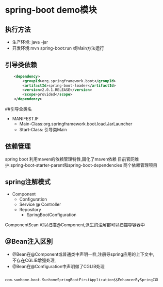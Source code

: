 # spring-boot demo模块

## 执行方法
* 生产环境: java -jar 
* 开发环境:mvn spring-boot:run 或Main方法运行

## 引导类依赖 
```xml
    <dependency>
        <groupId>org.springframework.boot</groupId>
        <artifactId>spring-boot-loader</artifactId>
        <version>2.0.1.RELEASE</version>
        <scope>provided</scope>
    </dependency>
```

##引导全类名
* MANIFEST.IF
    * Main-Class:org.springframework.boot.load.JarLauncher
    * Start-Class: 引导类Main
    
    

## 依赖管理
spring boot 利用maven的依赖管理特性,固化了maven依赖
目前官网维护:spring-boot-starter-parent和spring-boot-dependencies 两个依赖管理项目

## spring注解模式
* Component
    * Configuration
    * Service
    @ Controller
    * Repository
        * SpringBootConfiguration
        
ComponentScan 可以扫描@Component,派生的注解都可以扫描导容器中

## @Bean注入区别
  * @Bean在@Component或普通类中声明一样,注册导spring应用的上下文中,不存在CGLIB增强处理,
  * @Bean在@Configuration中声明做了CGLIB处理 

```text
 com.sunhome.boot.SunhomeSpringBootFirstApplication$$EnhancerBySpringCGLIB$$9b80c564@71cb3139
```

  
    
